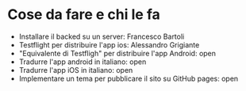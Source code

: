 # Cose da fare e chi le fa

- Installare il backed su un server: Francesco Bartoli
- Testflight per distribuire l'app ios: Alessandro Grigiante 
- "Equivalente di Testfligh" per distribuire l'app Android: open
- Tradurre l'app android in italiano: open
- Tradurre l'app iOS in italiano: open
- Implementare un tema per pubblicare il sito su GitHub pages: open


